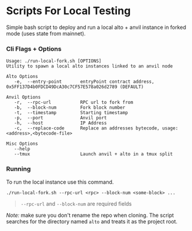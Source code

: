 # Scripts For Local Testing

Simple bash script to deploy and run a local alto + anvil instance in forked mode (uses state from mainnet).

### Cli Flags + Options

```console
Usage: ./run-local-fork.sh [OPTIONS]
Utility to spawn a local alto instances linked to an anvil node

Alto Options
   -e,  --entry-point       entryPoint contract address, 0x5FF137D4b0FDCD49DcA30c7CF57E578a026d2789 (DEFAULT)

Anvil Options
   -r,  --rpc-url           RPC url to fork from
   -b,  --block-num         Fork block number
   -t,  --timestamp         Starting timestamp
   -p,  --port              Anvil port
   -h,  --host              IP Address
   -c,  --replace-code      Replace an addresses bytecode, usage: <address>,<bytecode-file>

Misc Options
   --help
   --tmux                   Launch anvil + alto in a tmux split
```

### Running

To run the local instance use this command.

```console
./run-local-fork.sh --rpc-url <rpc> --block-num <some-block> ...
```
> `--rpc-url` and `--block-num` are required fields

*Note:* make sure you don't rename the repo when cloning. The script searches for the directory named `alto` and treats it as the project root.
